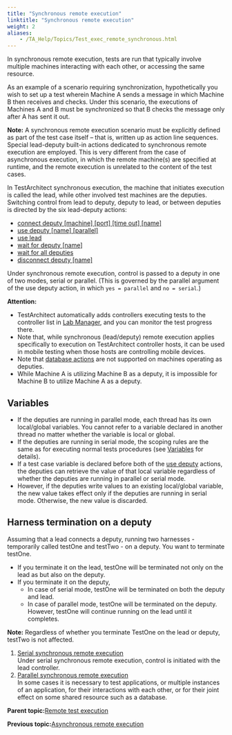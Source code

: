 ```yaml
--- 
title: "Synchronous remote execution"
linktitle: "Synchronous remote execution"
weight: 2
aliases: 
    - /TA_Help/Topics/Test_exec_remote_synchronous.html
---
```


In synchronous remote execution, tests are run that typically involve multiple machines interacting with each other, or accessing the same resource.

As an example of a scenario requiring synchronization, hypothetically you wish to set up a test wherein Machine A sends a message in which Machine B then receives and checks. Under this scenario, the executions of Machines A and B must be synchronized so that B checks the message only after A has sent it out.

**Note:** A synchronous remote execution scenario must be explicitly defined as part of the test case itself – that is, written up as action line sequences. Special lead-deputy built-in actions dedicated to synchronous remote execution are employed. This is very different from the case of asynchronous execution, in which the remote machine\(s\) are specified at runtime, and the remote execution is unrelated to the content of the test cases.

In TestArchitect synchronous execution, the machine that initiates execution is called the lead, while other involved test machines are the deputies. Switching control from lead to deputy, deputy to lead, or between deputies is directed by the six lead-deputy actions:

-   [connect deputy \[machine\] \[port\] \[time out\] \[name\]](/TA_Automation/Topics/bia_connect_deputy.html)
-   [use deputy \[name\] \[parallel\]](/TA_Automation/Topics/bia_use_deputy.html)
-   [use lead](/TA_Automation/Topics/bia_use_lead.html)
-   [wait for deputy \[name\]](/TA_Automation/Topics/bia_wait_for_deputy.html)
-   [wait for all deputies](/TA_Automation/Topics/bia_wait_for_all_deputies.html)
-   [disconnect deputy \[name\]](/TA_Automation/Topics/bia_disconnect_deputy.html)

Under synchronous remote execution, control is passed to a deputy in one of two modes, serial or parallel. \(This is governed by the parallel argument of the use deputy action, in which `yes = parallel` and `no = serial`.\)

**Attention:**

-   TestArchitect automatically adds controllers executing tests to the controller list in [Lab Manager](Lab_manager.html), and you can monitor the test progress there.
-   Note that, while synchronous \(lead/deputy\) remote execution applies specifically to execution on TestArchitect controller hosts, it can be used in mobile testing when those hosts are controlling mobile devices.
-   Note that [database actions](/TA_Automation/Topics/bia_Database.html) are not supported on machines operating as deputies.
-   While Machine A is utilizing Machine B as a deputy, it is impossible for Machine B to utilize Machine A as a deputy.

## Variables

-   If the deputies are running in parallel mode, each thread has its own local/global variables. You cannot refer to a variable declared in another thread no matter whether the variable is local or global.
-   If the deputies are running in serial mode, the scoping rules are the same as for executing normal tests procedures \(see [Variables](/TA_Automation/Topics/The_test_language_variables.html) for details\).
-   If a test case variable is declared before both of the [use deputy](/TA_Automation/Topics/bia_use_deputy.html) actions, the deputies can retrieve the value of that local variable regardless of whether the deputies are running in parallel or serial mode.
-   However, if the deputies write values to an existing local/global variable, the new value takes effect only if the deputies are running in serial mode. Otherwise, the new value is discarded.

## Harness termination on a deputy

Assuming that a lead connects a deputy, running two harnesses - temporarily called testOne and testTwo - on a deputy. You want to terminate testOne.

-   If you terminate it on the lead, testOne will be terminated not only on the lead as but also on the deputy.
-   If you terminate it on the deputy,
    -   In case of serial mode, testOne will be terminated on both the deputy and lead.
    -   In case of parallel mode, testOne will be terminated on the deputy. However, testOne will continue running on the lead until it completes.

**Note:** Regardless of whether you terminate TestOne on the lead or deputy, testTwo is not affected.

1.  [Serial synchronous remote execution](/TA_Help/Topics/Test_exec_remote_synchronous_serial.html)  
Under serial synchronous remote execution, control is initiated with the lead controller.
2.  [Parallel synchronous remote execution](/TA_Help/Topics/Test_exec_remote_synchronous_parallel.html)  
In some cases it is necessary to test applications, or multiple instances of an application, for their interactions with each other, or for their joint effect on some shared resource such as a database.

**Parent topic:**[Remote test execution](/TA_Help/Topics/Test_exec_remote.html)

**Previous topic:**[Asynchronous remote execution](/TA_Help/Topics/Test_exec_remote_asynchronous.html)

